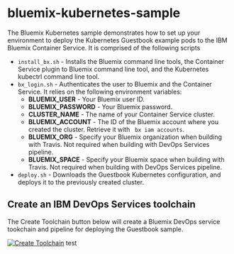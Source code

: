 # bluemix-kubernetes-sample

The Bluemix Kubernetes sample demonstrates how to set up your environment to deploy the Kubernetes Guestbook example pods to the IBM Bluemix Container Service. It is comprised of the following scripts
- ```install_bx.sh``` - Installs the Bluemix command line tools, the Container Service plugin to Bluemix command line tool, and the Kubernetes kubectrl command line tool.
- ```bx_login.sh``` - Authenticates the user to Bluemix and the Container Service. It relies on the following environment variables:
  - **BLUEMIX_USER** - Your Bluemix user ID.
  - **BLUEMIX_PASSWORD** - Your Bluemix password.
  - **CLUSTER_NAME** - The name of your Container Service cluster.
  - **BLUEMIX_ACCOUNT** - The ID of the Bluemix account where you created the cluster. Retrieve it with ``` bx iam accounts```.
  - **BLUEMIX_ORG** - Specify your Bluemix organization when building with Travis. Not required when building with DevOps Services pipeline.
  - **BLUEMIX_SPACE** - Specify your Bluemix space when building with Travis. Not required when building with DevOps Services pipeline.
- ```deploy.sh``` - Downloads the Guestbook Kubernetes configuration, and deploys it to the previously created cluster.

## Create an IBM DevOps Services toolchain
The Create Toolchain button below will create a Bluemix DevOps service tookchain and pipeline for deploying the Guestbook sample.

[![Create Toolchain](https://console.ng.bluemix.net/devops/graphics/create_toolchain_button.png)](https://console.ng.bluemix.net/devops/setup/deploy/?repository=https://github.com/IBMCloudDevOps/bluemix-kubernetes-sample)
test
